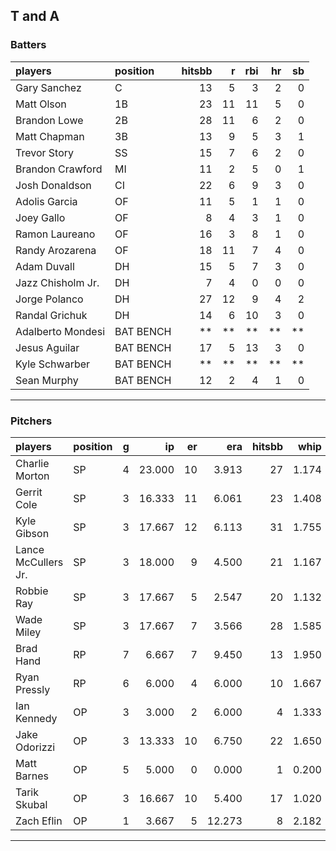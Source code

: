 ## T and A

### Batters

 
|players           |position  | hitsbb|  r| rbi| hr| sb| 
|:-----------------|:---------|------:|--:|---:|--:|--:| 
|Gary Sanchez      |C         |     13|  5|   3|  2|  0| 
|Matt Olson        |1B        |     23| 11|  11|  5|  0| 
|Brandon Lowe      |2B        |     28| 11|   6|  2|  0| 
|Matt Chapman      |3B        |     13|  9|   5|  3|  1| 
|Trevor Story      |SS        |     15|  7|   6|  2|  0| 
|Brandon Crawford  |MI        |     11|  2|   5|  0|  1| 
|Josh Donaldson    |CI        |     22|  6|   9|  3|  0| 
|Adolis Garcia     |OF        |     11|  5|   1|  1|  0| 
|Joey Gallo        |OF        |      8|  4|   3|  1|  0| 
|Ramon Laureano    |OF        |     16|  3|   8|  1|  0| 
|Randy Arozarena   |OF        |     18| 11|   7|  4|  0| 
|Adam Duvall       |DH        |     15|  5|   7|  3|  0| 
|Jazz Chisholm Jr. |DH        |      7|  4|   0|  0|  0| 
|Jorge Polanco     |DH        |     27| 12|   9|  4|  2| 
|Randal Grichuk    |DH        |     14|  6|  10|  3|  0| 
|Adalberto Mondesi |BAT BENCH |     **| **|  **| **| **| 
|Jesus Aguilar     |BAT BENCH |     17|  5|  13|  3|  0| 
|Kyle Schwarber    |BAT BENCH |     **| **|  **| **| **| 
|Sean Murphy       |BAT BENCH |     12|  2|   4|  1|  0| 


* * *

### Pitchers

 
|players             |position |  g|     ip| er|    era| hitsbb|  whip| so|  w| sv| 
|:-------------------|:--------|--:|------:|--:|------:|------:|-----:|--:|--:|--:| 
|Charlie Morton      |SP       |  4| 23.000| 10|  3.913|     27| 1.174| 27|  2|  0| 
|Gerrit Cole         |SP       |  3| 16.333| 11|  6.061|     23| 1.408| 29|  1|  0| 
|Kyle Gibson         |SP       |  3| 17.667| 12|  6.113|     31| 1.755| 11|  1|  0| 
|Lance McCullers Jr. |SP       |  3| 18.000|  9|  4.500|     21| 1.167| 26|  2|  0| 
|Robbie Ray          |SP       |  3| 17.667|  5|  2.547|     20| 1.132| 20|  2|  0| 
|Wade Miley          |SP       |  3| 17.667|  7|  3.566|     28| 1.585| 12|  1|  0| 
|Brad Hand           |RP       |  7|  6.667|  7|  9.450|     13| 1.950|  6|  1|  2| 
|Ryan Pressly        |RP       |  6|  6.000|  4|  6.000|     10| 1.667|  7|  0|  2| 
|Ian Kennedy         |OP       |  3|  3.000|  2|  6.000|      4| 1.333|  5|  0|  1| 
|Jake Odorizzi       |OP       |  3| 13.333| 10|  6.750|     22| 1.650| 10|  1|  0| 
|Matt Barnes         |OP       |  5|  5.000|  0|  0.000|      1| 0.200|  3|  1|  4| 
|Tarik Skubal        |OP       |  3| 16.667| 10|  5.400|     17| 1.020| 12|  1|  0| 
|Zach Eflin          |OP       |  1|  3.667|  5| 12.273|      8| 2.182|  5|  0|  0| 


* * *



